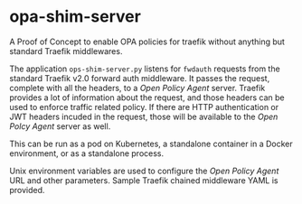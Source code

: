 # opa-shim-server

A Proof of Concept to enable OPA policies for traefik without anything but standard Traefik middlewares.

The application `ops-shim-server.py` listens for `fwdauth` requests from the standard Traefik v2.0 forward auth middleware. It
passes the request, complete with all the headers, to a *Open Policy Agent* server. Traefik provides a lot of information
about the request, and those headers can be used to enforce traffic related policy. If there are HTTP authentication or
JWT headers incuded in the request, those will be available to the *Open Polcy Agent* server as well.

This can be run as a pod on Kubernetes, a standalone container in a Docker environment, or as a standalone process.

Unix environment variables are used to configure the *Open Policy Agent* URL and other parameters. Sample Traefik chained 
middleware YAML is provided.

